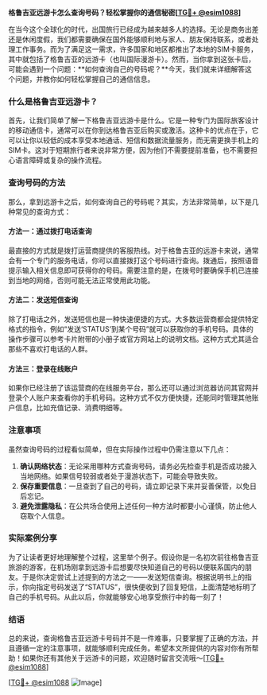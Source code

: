**格鲁吉亚远游卡怎么查询号码？轻松掌握你的通信秘密[[TG💪+ @esim1088](https://t.me/s/esim1088)]**

在当今这个全球化的时代，出国旅行已经成为越来越多人的选择。无论是商务出差还是休闲度假，我们都需要确保在国外能够顺利地与家人、朋友保持联系，或者处理工作事务。而为了满足这一需求，许多国家和地区都推出了本地的SIM卡服务，其中就包括了格鲁吉亚的远游卡（也叫国际漫游卡）。然而，当你拿到这张卡后，可能会遇到一个问题：**如何查询自己的号码呢？**今天，我们就来详细解答这个问题，并教你如何轻松掌握自己的通信信息。

### 什么是格鲁吉亚远游卡？

首先，让我们简单了解一下格鲁吉亚远游卡是什么。它是一种专门为国际旅客设计的移动通信卡，通常可以在你到达格鲁吉亚后购买或激活。这种卡的优点在于，它可以让你以较低的成本享受本地通话、短信和数据流量服务，而无需更换手机上的SIM卡。这对于短期旅行者来说非常方便，因为他们不需要提前准备，也不需要担心语言障碍或复杂的操作流程。

### 查询号码的方法

那么，拿到远游卡之后，如何查询自己的号码呢？其实，方法非常简单，以下是几种常见的查询方式：

#### 方法一：通过拨打电话查询

最直接的方式就是拨打运营商提供的客服热线。对于格鲁吉亚的远游卡来说，通常会有一个专门的服务电话，你可以直接拨打这个号码进行查询。拨通后，按照语音提示输入相关信息即可获得你的号码。需要注意的是，在拨号时要确保手机已连接到当地的网络，否则可能无法正常使用此功能。

#### 方法二：发送短信查询

除了打电话之外，发送短信也是一种快速便捷的方式。大多数运营商都会提供特定格式的指令，例如“发送‘STATUS’到某个号码”就可以获取你的手机号码。具体的操作步骤可以参考卡片附带的小册子或官方网站上的说明文档。这种方式尤其适合那些不喜欢打电话的人群。

#### 方法三：登录在线账户

如果你已经注册了该运营商的在线服务平台，那么还可以通过浏览器访问其官网并登录个人账户来查看你的手机号码。这种方式不仅方便快捷，还能同时管理其他账户信息，比如充值记录、消费明细等。

### 注意事项

虽然查询号码的过程看似简单，但在实际操作过程中仍需注意以下几点：

1. **确认网络状态**：无论采用哪种方式查询号码，请务必先检查手机是否成功接入当地网络。如果信号较弱或者处于漫游状态下，可能会导致失败。
2. **保存重要信息**：一旦查到了自己的号码，请立即记录下来并妥善保管，以免日后忘记。
3. **避免泄露隐私**：在公共场合使用上述任何一种方法时都要小心谨慎，防止他人窃取个人信息。

### 实际案例分享

为了让读者更好地理解整个过程，这里举个例子。假设你是一名初次前往格鲁吉亚旅游的游客，在机场刚拿到远游卡后想要尽快知道自己的号码以便联系国内的朋友。于是你决定尝试上述提到的方法之一——发送短信查询。根据说明书上的指示，你向指定号码发送了“STATUS”，很快便收到了回复短信，上面清楚地标明了自己的手机号码。从此以后，你就能够安心地享受旅行中的每一刻了！

### 结语

总的来说，查询格鲁吉亚远游卡号码并不是一件难事，只要掌握了正确的方法，并且遵循一定的注意事项，就能够顺利完成任务。希望本文所提供的内容对你有所帮助！如果你还有其他关于远游卡的问题，欢迎随时留言交流哦～[[TG💪+ @esim1088](https://t.me/s/esim1088)] 

[[TG💪+ @esim1088](https://t.me/s/esim1088) ![Image](https://i.postimg.cc/4NQfJmqS/Snipaste-2025-05-13-00-14-12.png)]
